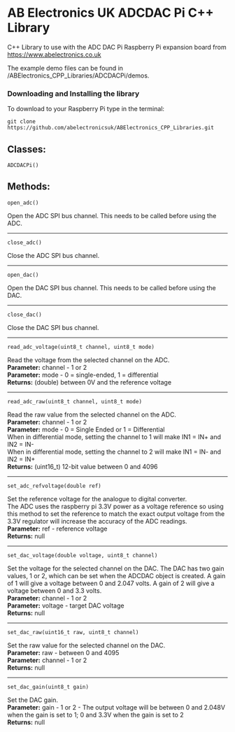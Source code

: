 AB Electronics UK ADCDAC Pi C++ Library
=====

C++ Library to use with the ADC DAC Pi Raspberry Pi expansion board from https://www.abelectronics.co.uk

The example demo files can be found in /ABElectronics_CPP_Libraries/ADCDACPi/demos.

### Downloading and Installing the library

To download to your Raspberry Pi type in the terminal: 

```
git clone https://github.com/abelectronicsuk/ABElectronics_CPP_Libraries.git
```

Classes:
----------  
```
ADCDACPi()
```

Methods:
----------

```
open_adc()
```
Open the ADC SPI bus channel.  This needs to be called before using the ADC.  
___
```
close_adc()
```
Close the ADC SPI bus channel.  
___
```
open_dac()
```
Open the DAC SPI bus channel.  This needs to be called before using the DAC.  
___
```
close_dac()
```
Close the DAC SPI bus channel.  
___
```
read_adc_voltage(uint8_t channel, uint8_t mode) 
```
Read the voltage from the selected channel on the ADC.  
**Parameter:** channel - 1 or 2  
**Parameter:** mode - 0 = single-ended, 1 = differential  
**Returns:** (double) between 0V and the reference voltage
___
```
read_adc_raw(uint8_t channel, uint8_t mode) 
```
Read the raw value from the selected channel on the ADC.  
**Parameter:** channel - 1 or 2  
**Parameter:** mode - 0 = Single Ended or 1 = Differential  
When in differential mode, setting the channel to 1 will make IN1 = IN+ and IN2 = IN-  
When in differential mode, setting the channel to 2 will make IN1 = IN- and IN2 = IN+  
**Returns:** (uint16_t) 12-bit value between 0 and 4096  
___
```
set_adc_refvoltage(double ref)
```
Set the reference voltage for the analogue to digital converter.  
The ADC uses the raspberry pi 3.3V power as a voltage reference so using this method to set the reference to match the exact output voltage from the 3.3V regulator will increase the accuracy of the ADC readings.  
**Parameter:** ref - reference voltage  
**Returns:** null  
___
```
set_dac_voltage(double voltage, uint8_t channel)
```
Set the voltage for the selected channel on the DAC.  The DAC has two gain values, 1 or 2, which can be set when the ADCDAC object is created.  A gain of 1 will give a voltage between 0 and 2.047 volts.  A gain of 2 will give a voltage between 0 and 3.3 volts.  
**Parameter:**  channel - 1 or 2  
**Parameter:**  voltage - target DAC voltage  
**Returns:** null 
___
```
set_dac_raw(uint16_t raw, uint8_t channel)
```
Set the raw value for the selected channel on the DAC.  
**Parameter:**  raw - between 0 and 4095  
**Parameter:**  channel - 1 or 2  
**Returns:** null  
___
```
set_dac_gain(uint8_t gain)
```
Set the DAC gain.  
**Parameter:** gain - 1 or 2 - The output voltage will be between 0 and 2.048V when the gain is set to 1;  0 and 3.3V when the gain is set to 2  	  
**Returns:** null  